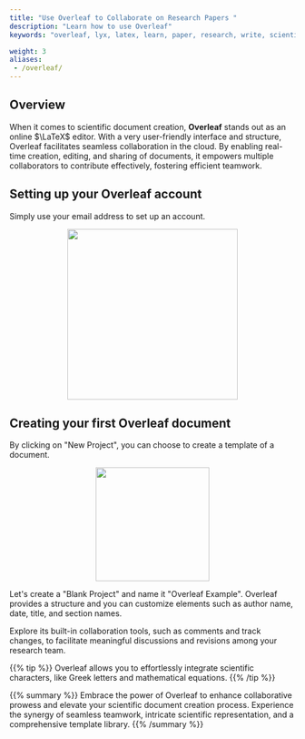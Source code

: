```yaml
---
title: "Use Overleaf to Collaborate on Research Papers "
description: "Learn how to use Overleaf"
keywords: "overleaf, lyx, latex, learn, paper, research, write, scientific, document, writing, set up"

weight: 3
aliases:
 - /overleaf/
---
```


## Overview
When it comes to scientific document creation, **Overleaf** stands out as an online $\LaTeX$ editor. With a very user-friendly interface and structure, Overleaf facilitates seamless collaboration in the cloud. By enabling real-time creation, editing, and sharing of documents, it empowers multiple collaborators to contribute effectively, fostering efficient teamwork. 

## Setting up your Overleaf account
Simply use your email address to set up an account.

<p align = "center">
<img src = "../overleaf_setup.png" width="300">
</p>

## Creating your first Overleaf document
By clicking on "New Project", you can choose to create a template of a document.

<p align = "center">
<img src = "../img/SetupDocument_Overleaf.png" width="200">
</p>

Let's create a "Blank Project" and name it "Overleaf Example". Overleaf provides a structure and you can customize elements such as author name, date, title, and section names. 

Explore its built-in collaboration tools, such as comments and track changes, to facilitate meaningful discussions and revisions among your research team.

{{% tip %}}
Overleaf allows you to effortlessly integrate scientific characters, like Greek letters and mathematical equations. 
{{% /tip %}}

{{% summary %}}
Embrace the power of Overleaf to enhance collaborative prowess and elevate your scientific document creation process. Experience the synergy of seamless teamwork,  intricate scientific representation, and a comprehensive template library.
{{% /summary %}}
